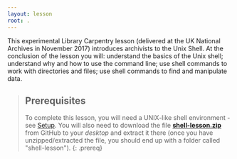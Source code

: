 ```yaml
---
layout: lesson
root: .
---
```

This experimental Library Carpentry lesson (delivered at the UK National Archives in November 2017) introduces archivists to the Unix Shell.
At the conclusion of the lesson you will: understand the basics of the Unix shell;
understand why and how to use the command line;
use shell commands to work with directories and files;
use shell commands to find and manipulate data.

> ## Prerequisites
>
> To complete this lesson, you will need a UNIX-like shell environment -see [Setup](http://data-lessons.github.io/library-shell/setup/). You will also need to download the file **[shell-lesson.zip](https://raw.githubusercontent.com/data-lessons/library-shell/gh-pages/data/shell-lesson.zip)** from GitHub to your *desktop* and extract it there (once you have unzipped/extracted the file, you should end up with a folder called "shell-lesson").
{: .prereq}

